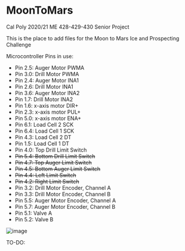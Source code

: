# MoonToMars
Cal Poly 2020/21 ME 428-429-430 Senior Project

This is the place to add files for the Moon to Mars Ice and Prospecting Challenge

Microcontroller Pins in use:
- Pin 2.5: Auger Motor PWMA
- Pin 3.0: Drill Motor PWMA
- Pin 2.4: Auger Motor INA1
- Pin 2.6: Drill Motor INA1
- Pin 3.6: Auger Motor INA2
- Pin 1.7: Drill Motor INA2
- Pin 1.6: x-axis motor DIR+
- Pin 2.3: x-axis motor PUL+
- Pin 5.0: x-axis motor ENA+
- Pin 6.1: Load Cell 2 SCK
- Pin 6.4: Load Cell 1 SCK
- Pin 4.3: Load Cell 2 DT
- Pin 1.5: Load Cell 1 DT
- Pin 4.0: Top Drill Limit Switch
- ~~Pin 5.4: Bottom Drill Limit Switch~~
- ~~Pin 4.7: Top Auger Limit Switch~~
- ~~Pin 4.5: Bottom Auger Limit Switch~~
- ~~Pin 4.4: Left Limit Switch~~
- ~~Pin 4.2: Right Limit Switch~~
- Pin 3.2: Drill Motor Encoder, Channel A
- Pin 3.3: Drill Motor Encoder, Channel B
- Pin 5.5: Auger Motor Encoder, Channel A
- Pin 5.7: Auger Motor Encoder, Channel B
- Pin 5.1: Valve A
- Pin 5.2: Valve B

![image](https://user-images.githubusercontent.com/77028155/118193241-3a872d00-b3fc-11eb-9db4-af6711f70764.png)

TO-DO:
